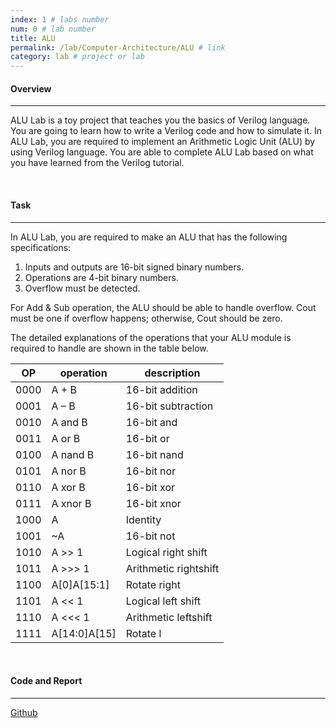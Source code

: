 ```yaml
---
index: 1 # labs number
num: 0 # lab number
title: ALU
permalink: /lab/Computer-Architecture/ALU # link
category: lab # project or lab
---
```


#### **Overview**

---

ALU Lab is a toy project that teaches you the basics of Verilog language. You are going to learn how to write a Verilog code and how to simulate it. In ALU Lab, you are required to implement an Arithmetic Logic Unit (ALU) by using Verilog language. You are able to complete ALU Lab based on what you have learned from the Verilog tutorial.

<br>

#### **Task**

---

In ALU Lab, you are required to make an ALU that has the following specifications:

1. Inputs and outputs are 16-bit signed binary numbers.
2. Operations are 4-bit binary numbers.
3. Overflow must be detected.

For Add & Sub operation, the ALU should be able to handle overflow. Cout must be one if overflow happens; otherwise, Cout should be zero.

The detailed explanations of the operations that your ALU module is required to handle are shown in the table below.

| OP   | operation    | description           |
| ---- | ------------ | --------------------- |
| 0000 | A + B        | 16-bit addition       |
| 0001 | A – B        | 16-bit subtraction    |
| 0010 | A and B      | 16-bit and            |
| 0011 | A or B       | 16-bit or             |
| 0100 | A nand B     | 16-bit nand           |
| 0101 | A nor B      | 16-bit nor            |
| 0110 | A xor B      | 16-bit xor            |
| 0111 | A xnor B     | 16-bit xnor           |
| 1000 | A            | Identity              |
| 1001 | ~A           | 16-bit not            |
| 1010 | A >> 1       | Logical right shift   |
| 1011 | A >>> 1      | Arithmetic rightshift |
| 1100 | A[0]A[15:1]  | Rotate right          |
| 1101 | A << 1       | Logical left shift    |
| 1110 | A <<< 1      | Arithmetic leftshift  |
| 1111 | A[14:0]A[15] | Rotate l              |

<br>

#### **Code and Report**

---

[Github](https://github.com/Heejinee3/Computer-Architecture/tree/master/ALU)

